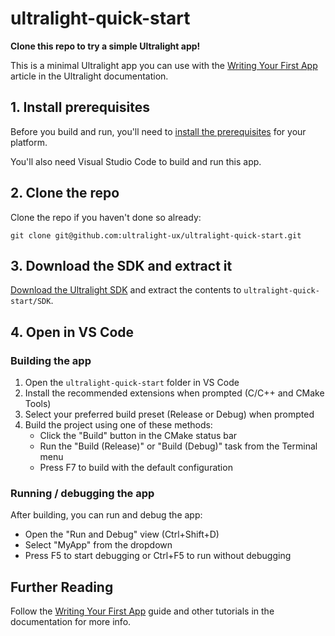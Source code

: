 # ultralight-quick-start

__Clone this repo to try a simple Ultralight app!__

This is a minimal Ultralight app you can use with the [Writing Your First App](https://docs.ultralig.ht/docs/writing-your-first-app) article in the Ultralight documentation.

## 1. Install prerequisites

Before you build and run, you'll need to [install the prerequisites](https://docs.ultralig.ht/docs/installing-prerequisites) for your platform.

You'll also need Visual Studio Code to build and run this app.

## 2. Clone the repo

Clone the repo if you haven't done so already:

```shell
git clone git@github.com:ultralight-ux/ultralight-quick-start.git
```

## 3. Download the SDK and extract it

[Download the Ultralight SDK](https://ultralig.ht/download) and extract the contents to `ultralight-quick-start/SDK`.

## 4. Open in VS Code

### Building the app

1. Open the `ultralight-quick-start` folder in VS Code
2. Install the recommended extensions when prompted (C/C++ and CMake Tools)
3. Select your preferred build preset (Release or Debug) when prompted
4. Build the project using one of these methods:
   - Click the "Build" button in the CMake status bar
   - Run the "Build (Release)" or "Build (Debug)" task from the Terminal menu
   - Press F7 to build with the default configuration

### Running / debugging the app

After building, you can run and debug the app:
- Open the "Run and Debug" view (Ctrl+Shift+D)
- Select "MyApp" from the dropdown
- Press F5 to start debugging or Ctrl+F5 to run without debugging

## Further Reading

Follow the [Writing Your First App](https://docs.ultralig.ht/docs/writing-your-first-app) guide and other tutorials in the documentation for more info.
